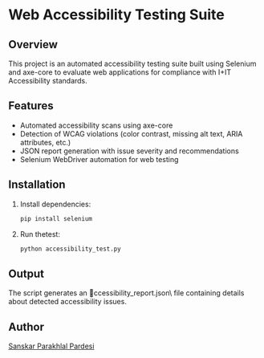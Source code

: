 ﻿# Web Accessibility Testing Suite
## Overview
This project is an automated accessibility testing suite built using Selenium and axe-core to evaluate web applications for compliance with I+IT Accessibility standards.
## Features
- Automated accessibility scans using axe-core
- Detection of WCAG violations (color contrast, missing alt text, ARIA attributes, etc.)
- JSON report generation with issue severity and recommendations
- Selenium WebDriver automation for web testing
## Installation
1. Install dependencies:
    ```bash
    pip install selenium

3. Run thetest:
    ```bash
    python accessibility_test.py

 
## Output
The script generates an \ccessibility_report.json\ file containing details about detected accessibility issues.
## Author
[Sanskar Parakhlal Pardesi](https://github.com/sppardesi75)
